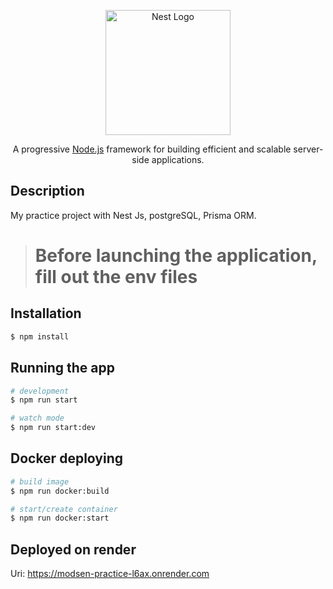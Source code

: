 <p align="center">
  <a href="http://nestjs.com/" target="blank"><img src="https://nestjs.com/img/logo-small.svg" width="200" alt="Nest Logo" /></a>
</p>

[circleci-image]: https://img.shields.io/circleci/build/github/nestjs/nest/master?token=abc123def456
[circleci-url]: https://circleci.com/gh/nestjs/nest

  <p align="center">A progressive <a href="http://nodejs.org" target="_blank">Node.js</a> framework for building efficient and scalable server-side applications.</p>
    <p align="center">
</p>

## Description

My practice project with Nest Js, postgreSQL, Prisma ORM.

> # Before launching the application, fill out the env files

## Installation

```bash
$ npm install
```

## Running the app

```bash
# development
$ npm run start

# watch mode
$ npm run start:dev
```

## Docker deploying

```bash
# build image
$ npm run docker:build

# start/create container
$ npm run docker:start
```

## Deployed on render

Uri: https://modsen-practice-l6ax.onrender.com
